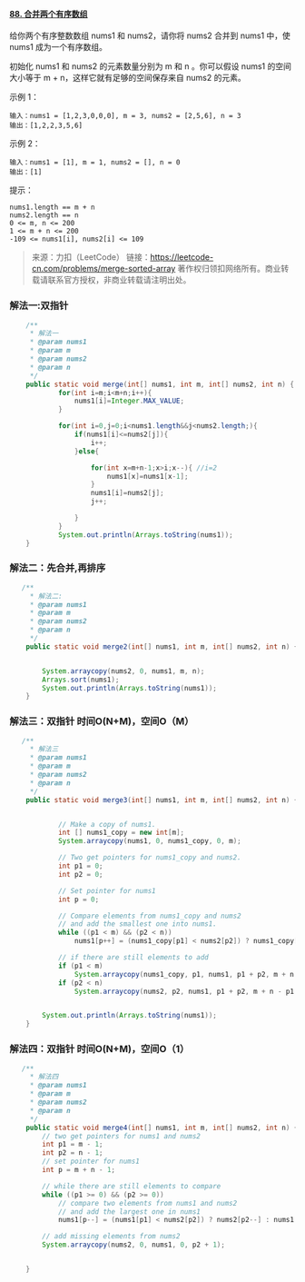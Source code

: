 #### [88. 合并两个有序数组](https://leetcode-cn.com/problems/merge-sorted-array/)



给你两个有序整数数组 nums1 和 nums2，请你将 nums2 合并到 nums1 中，使 nums1 成为一个有序数组。

初始化 nums1 和 nums2 的元素数量分别为 m 和 n 。你可以假设 nums1 的空间大小等于 m + n，这样它就有足够的空间保存来自 nums2 的元素。

 

示例 1：

```
输入：nums1 = [1,2,3,0,0,0], m = 3, nums2 = [2,5,6], n = 3
输出：[1,2,2,3,5,6]
```


示例 2：

```
输入：nums1 = [1], m = 1, nums2 = [], n = 0
输出：[1]
```


提示：

```
nums1.length == m + n
nums2.length == n
0 <= m, n <= 200
1 <= m + n <= 200
-109 <= nums1[i], nums2[i] <= 109
```

> 来源：力扣（LeetCode）
> 链接：https://leetcode-cn.com/problems/merge-sorted-array
> 著作权归领扣网络所有。商业转载请联系官方授权，非商业转载请注明出处。



### 解法一:双指针

```java
    /**
     * 解法一
     * @param nums1
     * @param m
     * @param nums2
     * @param n
     */
    public static void merge(int[] nums1, int m, int[] nums2, int n) {
            for(int i=m;i<m+n;i++){
                nums1[i]=Integer.MAX_VALUE;
            }

            for(int i=0,j=0;i<nums1.length&&j<nums2.length;){
                if(nums1[i]<=nums2[j]){
                    i++;
                }else{

                    for(int x=m+n-1;x>i;x--){ //i=2
                        nums1[x]=nums1[x-1];
                    }
                    nums1[i]=nums2[j];
                    j++;

                }
            }
            System.out.println(Arrays.toString(nums1));
    }
```



### 解法二：先合并,再排序


```java
   /**
     * 解法二:
     * @param nums1
     * @param m
     * @param nums2
     * @param n
     */
    public static void merge2(int[] nums1, int m, int[] nums2, int n) {


        System.arraycopy(nums2, 0, nums1, m, n);
        Arrays.sort(nums1);
        System.out.println(Arrays.toString(nums1));
    }
```


### 解法三：双指针 时间O(N+M)，空间O（M）

```java
   /**
     * 解法三
     * @param nums1
     * @param m
     * @param nums2
     * @param n
     */
    public static void merge3(int[] nums1, int m, int[] nums2, int n) {


            // Make a copy of nums1.
            int [] nums1_copy = new int[m];
            System.arraycopy(nums1, 0, nums1_copy, 0, m);

            // Two get pointers for nums1_copy and nums2.
            int p1 = 0;
            int p2 = 0;

            // Set pointer for nums1
            int p = 0;

            // Compare elements from nums1_copy and nums2
            // and add the smallest one into nums1.
            while ((p1 < m) && (p2 < n))
                nums1[p++] = (nums1_copy[p1] < nums2[p2]) ? nums1_copy[p1++] : nums2[p2++];

            // if there are still elements to add
            if (p1 < m)
                System.arraycopy(nums1_copy, p1, nums1, p1 + p2, m + n - p1 - p2);
            if (p2 < n)
                System.arraycopy(nums2, p2, nums1, p1 + p2, m + n - p1 - p2);


        System.out.println(Arrays.toString(nums1));
    }

```

### 解法四：双指针 时间O(N+M)，空间O（1）

```java
   /**
     * 解法四
     * @param nums1
     * @param m
     * @param nums2
     * @param n
     */
    public static void merge4(int[] nums1, int m, int[] nums2, int n) {
        // two get pointers for nums1 and nums2
        int p1 = m - 1;
        int p2 = n - 1;
        // set pointer for nums1
        int p = m + n - 1;

        // while there are still elements to compare
        while ((p1 >= 0) && (p2 >= 0))
            // compare two elements from nums1 and nums2
            // and add the largest one in nums1
            nums1[p--] = (nums1[p1] < nums2[p2]) ? nums2[p2--] : nums1[p1--];

        // add missing elements from nums2
        System.arraycopy(nums2, 0, nums1, 0, p2 + 1);


    }
```

